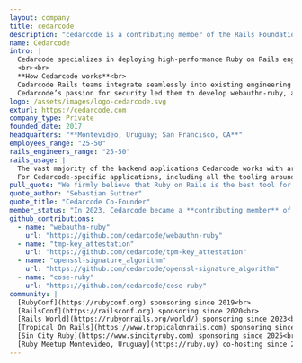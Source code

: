 ```yaml
---
layout: company
title: cedarcode
description: "cedarcode is a contributing member of the Rails Foundation since 2023. Cedarcode specializes in deploying high-performance Ruby on Rails engineering teams for startups and industry leaders that need to scale fast without compromising quality."
name: Cedarcode
intro: |
  Cedarcode specializes in deploying high-performance Ruby on Rails engineering teams for startups and industry leaders that need to scale fast without compromising quality. With a collective 15 years of deep expertise in the Rails ecosystem, Cedarcode has earned the trust of companies like Airbnb, BetterUp, Underdog Fantasy, Amgen, and ID.me, among others.
  <br><br>
  **How Cedarcode works**<br>
  Cedarcode Rails teams integrate seamlessly into existing engineering setups, helping businesses build, scale, and evolve their products with agility. They ramp up in weeks, without the hassle of traditional hiring, providing the flexibility to scale up or down as business needs change. Their focus is on quality, reliability, and building long-term partnerships, collaborating with clients for years to ensure ongoing growth and innovation.
  Cedarcode’s passion for security led them to develop webauthn-ruby, an authentication gem used to implement passkeys in ruby, trusted by some of the biggest Rails shops in the industry.
logo: /assets/images/logo-cedarcode.svg
exturl: https://cedarcode.com
company_type: Private
founded_date: 2017
headquarters: "**Montevideo, Uruguay; San Francisco, CA**"
employees_range: "25-50"
rails_engineers_range: "25-50"
rails_usage: |
  The vast majority of the backend applications Cedarcode works with are built on Rails. It’s their framework of choice and the one Cedarcode recommends to their partners for scaling steadily and building fast.<br><br>
  For Cedarcode-specific applications, including all the tooling around their webauthn-ruby ecosystem, they are running the latest Rails versions. Deploys are handled by Kamal, and some internal apps have been transitioned to Hotwire.
pull_quote: "We firmly believe that Ruby on Rails is the best tool for building the web. It empowers us to create complex systems successfully while enjoying the process. More importantly, it provides everything needed for others—including solo developers—to test and turn their ideas into reality. This is what makes Ruby on Rails so powerful, and why we are committed to investing in it. As a company, we wanted to actively contribute to the framework’s evolution and longevity. Our goal is to help ensure that developers can continue to thrive with Rails for many years to come."
quote_author: "Sebastian Suttner"
quote_title: "Cedarcode Co-Founder"
member_status: "In 2023, Cedarcode became a **contributing member** of the Rails Foundation."
github_contributions:
  - name: "webauthn-ruby"
    url: "https://github.com/cedarcode/webauthn-ruby"
  - name: "tmp-key_attestation"
    url: "https://github.com/cedarcode/tpm-key_attestation"
  - name: "openssl-signature_algorithm"
    url: "https://github.com/cedarcode/openssl-signature_algorithm"
  - name: "cose-ruby"
    url: "https://github.com/cedarcode/cose-ruby"
community: |
  [RubyConf](https://rubyconf.org) sponsoring since 2019<br>
  [RailsConf](https://railsconf.org) sponsoring since 2020<br>
  [Rails World](https://rubyonrails.org/world/) sponsoring since 2023<br>
  [Tropical On Rails](https://www.tropicalonrails.com) sponsoring since 2024<br>
  [Sin City Ruby](https://www.sincityruby.com) sponsoring since 2025<br>
  [Ruby Meetup Montevideo, Uruguay](https://ruby.uy) co-hosting since 2022<br>
---
```

